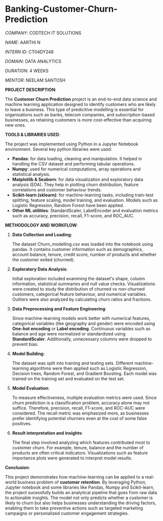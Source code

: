 # Banking-Customer-Churn-Prediction

_COMPANY_: CODTECH IT SOLUTIONS

_NAME_: AARTHI N

_INTERN ID_: CT04DY248

_DOMAIN_: DATA ANALYTICS

_DURATION_: 4 WEEKS

_MENTOR_: NEELAM SANTOSH

**PROJECT DESCRIPTION**:

The **Customer Churn Prediction** project is an end-to-end data science and machine learning application designed to identify customers who are likely to leave a business. This type of predicitive modelling is essential for organisations such as banks, telecom companies, and subscription-based businesses, as retaining customers is more cost-effective than acquiring new ones.

**TOOLS & LIBRARIES USED**:

The project was implemented using Python in a Jupyter Notebook environment. Several key python libraries were used:

  * **Pandas**: for data loading, cleaning and manipulation. It helped in handling the CSV dataset and performing tabular operations.
  * **Numpy**: used for numerical computations, array operations and statistical analysis.
  * **Matplotlib & Seaborn**: for data visualization and exploratory data analysis (EDA). They help in plotting churn distribution, feature correlations and customer behaviour trends.
  * **Scikit-learn (sklearn)**: for machine-learning tasks, including train-test splitting, feature scaling, model training, and evaluation. Models such as Logistic Regression, Random Forest have been applied.
  * **Other ML utilities**: StandardScaler, LabelEncoder and evaluation metrics such as accuracy, precision, recall, F1-score, and ROC_AUC.

**METHODOLOGY AND WORKFLOW**:

1. **Data Collection and Loading**:

   The dataset Churn_modelling.csv was loaded into the notebook using pandas. It contains customer information such as demographics, account balance, tenure, credit score, number of products and whether the customer exited (churned).

2. **Exploratory Data Analysis**:

   Initial exploration included examining the dataset's shape, column information, statistical summaries and null value checks. Visualizations were created to study the distribution of churned vs non-churned customers, categorical feature behaviour, and numerical variables. Outliers were also analyzed by calculating churn ratios and fractions.

3. **Data Preprocessing and Feature Engineering**:

   Since machine-learning models work better with numerical features, categorical variables (like geography and gender) were encoded using **One-hot encoding** or **Label encoding**. Continuous variables such as balance and age were normalized or standardized using **StandardScaler**. Additionally, unnecessary columns were dropped to prevent bias.

4. **Model Building**:

   The dataset was split into training and testing sets. Different machine-learning algorithms were then applied such as Logistic Regression, Decision trees, Random Forest, and Gradient Boosting. Each model was trained on the training set and evaluated on the test set.

5. **Model Evaluation**:

   To measure effectiveness, multiple evaluation metrics were used. Since churn prediction is a classification problem, accuracy alone may not suffice. Therefore, precision, recall, F1-score, and ROC-AUC were considered. The recall metric was emphasized more, as businesses prefer identifying potential churners even at the cost of some false positives.

6. **Result interpretation and insights**:

     The final step involved analyzing which features contributed most to customer churn. For example, tenure, balance and the number of products are often critical indicators. Visualizations such as feature importance plots were generated to interpret model results.

**Conclusion**:

This project demonstrates how machine-learning can be applied to a real-world business problem of **customer retention**. By leveraging Python, Jupyter notebook and some libraries like Pandas, Numpy and Scikit-learn, the project sucessfully builds an analytical pipeline that goes from raw data to actionable insights. The model not only predicts whether a customer is likely to churn but also helps businesses understanding the driving factors, enabling them to take preventive actions such as targeted marketing campaigns or personalized customer engagement strategies.
